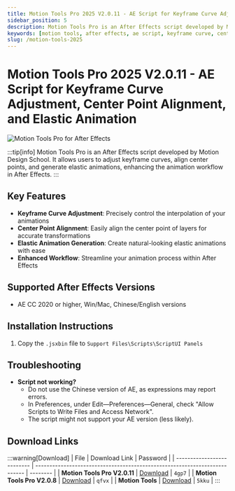 ```yaml
---
title: Motion Tools Pro 2025 V2.0.11 - AE Script for Keyframe Curve Adjustment, Center Point Alignment, and Elastic Animation
sidebar_position: 5
description: Motion Tools Pro is an After Effects script developed by Motion Design School for adjusting keyframe curves, aligning center points, and generating elastic animations.
keywords: [motion tools, after effects, ae script, keyframe curve, center point alignment, elastic animation, motion design school]
slug: /motion-tools-2025
---
```

<!--Above is frontmatter Part-generate depend on content meet Google Seo, you need to balance automation efficiency with Google’s core ranking factors—especially E-E-A-T (Experience, Expertise, Authoritativeness, Trustworthiness), -->

<!--First Part-This is Title -->
# Motion Tools Pro 2025 V2.0.11 - AE Script for Keyframe Curve Adjustment, Center Point Alignment, and Elastic Animation

<!--Second Part-This is First Banner -->
![Motion Tools Pro for After Effects](https://www.gfxcamp.com/wp-content/uploads/2025/05/Motion-Tools-Pro.jpg)

:::tip[info]
Motion Tools Pro is an After Effects script developed by Motion Design School. It allows users to adjust keyframe curves, align center points, and generate elastic animations, enhancing the animation workflow in After Effects.
:::

## Key Features

- **Keyframe Curve Adjustment**: Precisely control the interpolation of your animations
- **Center Point Alignment**: Easily align the center point of layers for accurate transformations
- **Elastic Animation Generation**: Create natural-looking elastic animations with ease
- **Enhanced Workflow**: Streamline your animation process within After Effects

## Supported After Effects Versions

- AE CC 2020 or higher, Win/Mac, Chinese/English versions

## Installation Instructions

1. Copy the `.jsxbin` file to `Support Files\Scripts\ScriptUI Panels`

## Troubleshooting

- **Script not working?**
  - Do not use the Chinese version of AE, as expressions may report errors.
  - In Preferences, under Edit—Preferences—General, check "Allow Scripts to Write Files and Access Network".
  - The script might not support your AE version (less likely).

## Download Links

:::warning[Download]
| File                       | Download Link                                                              | Password |
| -------------------------- | -------------------------------------------------------------------------- | -------- |
| **Motion Tools Pro V2.0.11** | [Download](https://pan.baidu.com/s/14Hrk04OCc0iT_oJ_RY1FCg?pwd=4gp7)        | `4gp7`   |
| **Motion Tools Pro V2.0.8**  | [Download](https://pan.baidu.com/s/15BTglRMTETskIxHK2GToGQ?pwd=qfvx)        | `qfvx`   |
| **Motion Tools**             | [Download](https://pan.baidu.com/s/1-e5oaNNSsTgC_u09JUME5Q)                 | `5kku`   |
:::